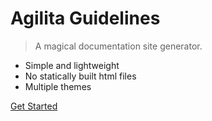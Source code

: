 # Agilita Guidelines

> A magical documentation site generator.

- Simple and lightweight
- No statically built html files
- Multiple themes

[Get Started](#docsify)